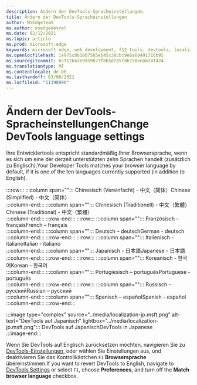 ```yaml
---
description: Ändern der DevTools-Spracheinstellungen.
title: Ändern der DevTools-Spracheinstellungen
author: MSEdgeTeam
ms.author: msedgedevrel
ms.date: 02/12/2021
ms.topic: article
ms.prod: microsoft-edge
keywords: microsoft edge, web development, f12 tools, devtools, localization, loc, language
ms.openlocfilehash: 14975c8b1807565eb45c38cbc9e6a6049171bb95
ms.sourcegitcommit: 6cf12643e9959873f8b5d785fd6158eeab74f424
ms.translationtype: MT
ms.contentlocale: de-DE
ms.lasthandoff: 03/06/2021
ms.locfileid: "11398990"
---
```

# <a name="change-devtools-language-settings"></a><span data-ttu-id="bd8fb-104">Ändern der DevTools-Spracheinstellungen</span><span class="sxs-lookup"><span data-stu-id="bd8fb-104">Change DevTools language settings</span></span>  

<span data-ttu-id="bd8fb-105">Ihre Entwicklertools entspricht standardmäßig Ihrer Browsersprache, wenn es sich um eine der derzeit unterstützten zehn Sprachen handelt \(zusätzlich zu Englisch\).</span><span class="sxs-lookup"><span data-stu-id="bd8fb-105">Your Developer Tools matches your browser language by default, if it is one of the ten languages currently supported \(in addition to English\).</span></span>  

:::row:::
   :::column span="":::
      <span data-ttu-id="bd8fb-106">Chinesisch \(Vereinfacht\) - &#20013;&#25991;&#65288;&#31616;&#20307;&#65289;</span><span class="sxs-lookup"><span data-stu-id="bd8fb-106">Chinese \(Simplified\) - &#20013;&#25991;&#65288;&#31616;&#20307;&#65289;</span></span>  
   :::column-end:::
   :::column span="":::
      <span data-ttu-id="bd8fb-107">Chinesisch \(Traditionell\) - &#20013;&#25991;&#65288;&#32321;&#39636;&#65289;</span><span class="sxs-lookup"><span data-stu-id="bd8fb-107">Chinese \(Traditional\) - &#20013;&#25991;&#65288;&#32321;&#39636;&#65289;</span></span>  
   :::column-end:::
:::row-end:::
:::row:::
   :::column span="":::
      <span data-ttu-id="bd8fb-108">Französisch – fran&#231;ais</span><span class="sxs-lookup"><span data-stu-id="bd8fb-108">French – fran&#231;ais</span></span>  
   :::column-end:::
   :::column span="":::
      <span data-ttu-id="bd8fb-109">Deutsch – deutsch</span><span class="sxs-lookup"><span data-stu-id="bd8fb-109">German - deutsch</span></span>  
   :::column-end:::
:::row-end:::
:::row:::
   :::column span="":::
      <span data-ttu-id="bd8fb-110">Italienisch - italiano</span><span class="sxs-lookup"><span data-stu-id="bd8fb-110">Italian - italiano</span></span>  
   :::column-end:::
   :::column span="":::
      <span data-ttu-id="bd8fb-111">Japanisch - &#26085;&#26412;&#35486;</span><span class="sxs-lookup"><span data-stu-id="bd8fb-111">Japanese - &#26085;&#26412;&#35486;</span></span>  
   :::column-end:::
:::row-end:::
:::row:::
   :::column span="":::
      <span data-ttu-id="bd8fb-112">Koreanisch - &#54620;&#44397;&#50612;</span><span class="sxs-lookup"><span data-stu-id="bd8fb-112">Korean - &#54620;&#44397;&#50612;</span></span>  
   :::column-end:::
   :::column span="":::
      <span data-ttu-id="bd8fb-113">Portugiesisch – portugu&#234;s</span><span class="sxs-lookup"><span data-stu-id="bd8fb-113">Portuguese - portugu&#234;s</span></span>  
   :::column-end:::
:::row-end:::
:::row:::
   :::column span="":::
      <span data-ttu-id="bd8fb-114">Russisch – &#1088;&#1091;&#1089;&#1089;&#1082;&#1080;&#1081;</span><span class="sxs-lookup"><span data-stu-id="bd8fb-114">Russian – &#1088;&#1091;&#1089;&#1089;&#1082;&#1080;&#1081;</span></span>  
   :::column-end:::
   :::column span="":::
      <span data-ttu-id="bd8fb-115">Spanisch – espa&#241;ol</span><span class="sxs-lookup"><span data-stu-id="bd8fb-115">Spanish - espa&#241;ol</span></span>  
   :::column-end:::
:::row-end:::  

:::image type="complex" source="../media/localization-jp.msft.png" alt-text="DevTools auf Japanisch" lightbox="../media/localization-jp.msft.png":::
   <span data-ttu-id="bd8fb-117">DevTools auf Japanisch</span><span class="sxs-lookup"><span data-stu-id="bd8fb-117">DevTools in Japanese</span></span>  
:::image-end:::  

<span data-ttu-id="bd8fb-118">Wenn Sie DevTools auf Englisch zurücksetzen möchten, navigieren Sie zu [DevTools-Einstellungen,][DevtoolsCustomizeIndexSettings] oder wählen Sie Einstellungen aus, und deaktivieren Sie das Kontrollkästchen `F1`  **Browsersprache** übereinstimmen.</span><span class="sxs-lookup"><span data-stu-id="bd8fb-118">If you want to revert DevTools to English, navigate to [DevTools Settings][DevtoolsCustomizeIndexSettings] or select `F1`, choose **Preferences**, and turn off the **Match browser language** checkbox.</span></span>  

<!-- links -->  

[DevtoolsCustomizeIndexSettings]: ./index.md#settings "Einstellungen – Anpassen von Microsoft Edge DevTools | Microsoft Docs"  
